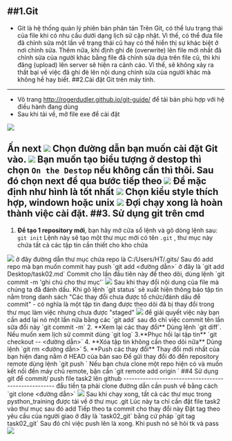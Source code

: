 ##1.Git 
-------
- Git là hệ thống quản lý phiên bản phân tán
Trên Git, có thể lưu trạng thái của file khi có nhu cầu dưới dạng lịch sử cập nhật. Vì thế, có thể đưa file đã chỉnh sửa một lần về trạng thái cũ hay có thể hiển thị sự khác biệt ở nơi chỉnh sửa.
Thêm nữa, khi định ghi đè (overwrite) lên file mới nhất đã chỉnh sửa của người khác bằng file đã chỉnh sửa dựa trên file cũ, thì khi đăng (upload) lên server sẽ hiện ra cảnh cáo. Vì thế, sẽ không xảy ra thất bại về việc đã ghi đè lên nội dung chỉnh sửa của người khác mà không hề hay biết.
##2.Cài đặt Git trên máy tính.
------------------------------
- Vô trang http://rogerdudler.github.io/git-guide/ để tải bản phù hợp với hệ điều hành đang dùng
- Sau khi tải về, mở file exe để cài đặt
<img src="http://i.imgur.com/4wQ8zvf.jpg">

Ấn next
<img src="http://i.imgur.com/ES2K0fm.jpg">
Chọn đường dẫn bạn muốn cài đặt Git vào.
<img src="http://i.imgur.com/dHQ93oR.jpg">
Bạn muốn tạo biểu tượng ở destop thì chọn `On the Destop` nếu không cần thì thôi. Sau đó chọn next để qua bước tiếp theo
<img src="http://i.imgur.com/hSt4lAw.jpg">
Để mặc định như hình là tốt nhất
<img src="http://i.imgur.com/wKamk52.jpg">
Chọn kiểu style thích hợp, windown hoặc unix
<img src="http://i.imgur.com/1vi2Jnn.jpg">
Đợi chạy xong là hoàn thành việc cài đặt.
##3. Sử dụng git trên cmd
-------------------------
1. **Để tạo 1 repository mới**, bạn hãy mở cửa sổ lệnh và gõ dòng lệnh sau: `git init`
Lệnh này sẽ tạo một thư mục mới có tên `.git` , thư mục này chứa tất cả các tập tin cần thiết cho kho chứa
<img src="http://i.imgur.com/YPhTDo4.jpg">
ở đây đường dẫn thư mục chứa repo là C:/Users/HT/.gits/
Sau đó add repo mà bạn muốn commit hay push `git add <đường dẫn>` ở đây là `git add Desktop/task02.md`
Commit cho lần đầu tiên này để theo dõi, dùng lệnh
`git commit -m 'ghi chú cho thư mục'`
<img src="http://i.imgur.com/vwCY97D.jpg">
Sau khi thay đổi nội dung của file mà chúng ta đã đánh dấu. Khi gõ lệnh `git status` sẽ xuất hiện thông báo tập tin nằm trong danh sách "Các thay đổi chưa được tổ chức/đánh dấu để commit" - có nghĩa là một tập tin đang được theo dõi đã bị thay đổi trong thư mục làm việc nhưng chưa được "staged"
<img src="http://i.imgur.com/m5ZKIns.jpg">
để giải quyết việc này bạn cần add lại nó một lần nữa bằng các `git add` sau đó chỉ việc commit tên lần sữa đổi này `git commit -m`
2. **Xem lại các thay đổi**
Dùng lệnh `git diff`. Nếu muốn xem lịch sử commit dùng `git log`
3.**Phục hồi lại tập tin**
`git checkout -- <đường dẫn>`
4. **Xóa tập tin không cần theo dõi nữa**
Dùng lệnh `git rm <đường dẫn>`
5. **Push  các thay đổi**
Thay đổi mới nhất của bạn hiện đang nằm ở HEAD của bản sao
Để gửi thay đổi đó đến repository remote dùng lệnh `git push <tên máy chủ> <nhánh bạn muốn dùng>`
Nếu bạn chưa clone một repo hiện có và muốn kết nối đến máy chủ remote, bận cần
`git remote add origin <máy-chủ>`
##4 Sử dụng git để commit/ push file task2 lên github
-----------------------------------------------------
đầu tiền ta phải clone đường dẫn cần push về bằng cách `git clone <đường dẫn>`
<img src="http://i.imgur.com/N3aZv6N.jpg">
Sau khi chạy xong, tất cả các thư mục trong pysthon_training được tải về ở thư mục .git
Lúc này ta chỉ cần đặt file task2 vào thư mục sau đó add 
Tiếp theo ta commit cho thay đổi này
Đặt tag theo yêu cầu của người giao ở đây là `task02_git` bằng cứ pháp `git tag task02_git`
Sau đó chỉ việc push lên là xong. Khi push nó sẽ hỏi tk và pass
<img src="http://i.imgur.com/8Xt3D1Q.jpg">
